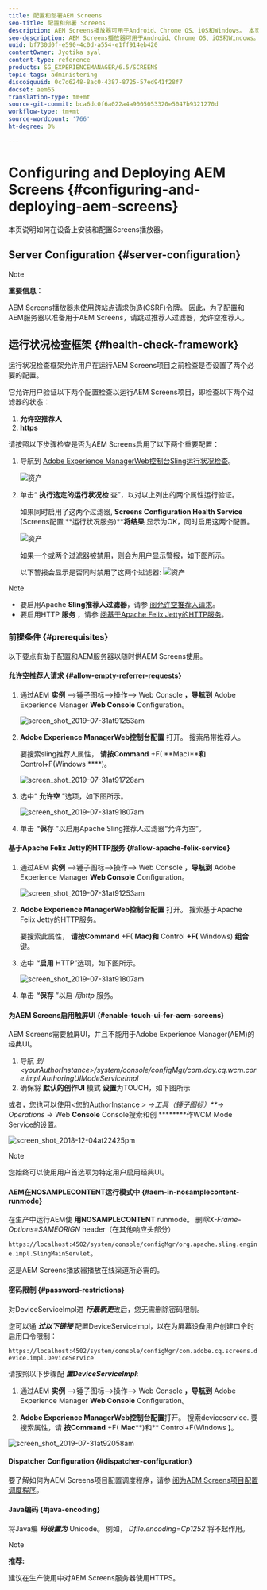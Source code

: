 ```yaml
---
title: 配置和部署AEM Screens
seo-title: 配置和部署 Screens
description: AEM Screens播放器可用于Android、Chrome OS、iOS和Windows。 本页介绍了AEM Screens的配置和部署，并概括了播放器设备的h/w选择指南。
seo-description: AEM Screens播放器可用于Android、Chrome OS、iOS和Windows。 本页介绍了AEM Screens的配置和部署，并概括了播放器设备的h/w选择指南。
uuid: bf730d0f-e590-4c0d-a554-e1ff914eb420
contentOwner: Jyotika syal
content-type: reference
products: SG_EXPERIENCEMANAGER/6.5/SCREENS
topic-tags: administering
discoiquuid: 0c7d6248-8ac0-4387-8725-57ed941f28f7
docset: aem65
translation-type: tm+mt
source-git-commit: bca6dc0f6a022a4a9005053320e5047b9321270d
workflow-type: tm+mt
source-wordcount: '766'
ht-degree: 0%

---
```



# Configuring and Deploying AEM Screens {#configuring-and-deploying-aem-screens}

本页说明如何在设备上安装和配置Screens播放器。

## Server Configuration {#server-configuration}

>[!NOTE]
>
>**重要信息**：
>
>AEM Screens播放器未使用跨站点请求伪造(CSRF)令牌。 因此，为了配置和AEM服务器以准备用于AEM Screens，请跳过推荐人过滤器，允许空推荐人。

## 运行状况检查框架 {#health-check-framework}

运行状况检查框架允许用户在运行AEM Screens项目之前检查是否设置了两个必要的配置。

它允许用户验证以下两个配置检查以运行AEM Screens项目，即检查以下两个过滤器的状态：

1. **允许空推荐人**
2. **https**

请按照以下步骤检查是否为AEM Screens启用了以下两个重要配置：

1. 导航到 [Adobe Experience ManagerWeb控制台Sling运行状况检查](http://localhost:4502/system/console/healthcheck?tags=screensconfigs&amp;overrideGlobalTimeout=)。

   ![资产](assets/health-check1.png)


2. 单击“ **执行选定的运行状况检** 查”，以对以上列出的两个属性运行验证。

   如果同时启用了这两个过滤器, **Screens Configuration Health Service** (Screens配置 **运行状况服务)****将结果** 显示为OK，同时启用这两个配置。

   ![资产](assets/health-check2.png)

   如果一个或两个过滤器被禁用，则会为用户显示警报，如下图所示。

   以下警报会显示是否同时禁用了这两个过滤器:
   ![资产](assets/health-check3.png)

>[!NOTE]
>
>* 要启用Apache **Sling推荐人过滤器**，请参 [阅允许空推荐人请求](/help/user-guide/configuring-screens-introduction.md#allow-empty-referrer-requests)。
>* 要启用HTTP **服务** ，请参 [阅基于Apache Felix Jetty的HTTP服务](/help/user-guide/configuring-screens-introduction.md#allow-apache-felix-service)。


### 前提条件 {#prerequisites}

以下要点有助于配置和AEM服务器以随时供AEM Screens使用。

#### 允许空推荐人请求 {#allow-empty-referrer-requests}

1. 通过AEM **实例** —>锤子图标—>操作—> Web Console **，导航到** Adobe Experience Manager **Web Console** Configuration。

   ![screen_shot_2019-07-31at91253am](assets/screen_shot_2019-07-31at91253am.png)

1. **Adobe Experience ManagerWeb控制台配置** 打开。 搜索吊带推荐人。

   要搜索sling推荐人属性， **请按Command** +F( **Mac)****和** Control+F(Windows ****)。

   ![screen_shot_2019-07-31at91728am](assets/screen_shot_2019-07-31at91728am.png)

1. 选中“ **允许空** ”选项，如下图所示。

   ![screen_shot_2019-07-31at91807am](assets/screen_shot_2019-07-31at91807am.png)

1. 单击 **“保存** ”以启用Apache Sling推荐人过滤器“允许为空”。

#### 基于Apache Felix Jetty的HTTP服务 {#allow-apache-felix-service}

1. 通过AEM **实例** —>锤子图标—>操作—> Web Console **，导航到** Adobe Experience Manager **Web Console** Configuration。

   ![screen_shot_2019-07-31at91253am](assets/screen_shot_2019-07-31at91253am.png)

1. **Adobe Experience ManagerWeb控制台配置** 打开。 搜索基于Apache Felix Jetty的HTTP服务。

   要搜索此属性， **请按Command** +F( **Mac)和** Control **+F(** Windows) **组合**&#x200B;键。

1. 选中 **“启用** HTTP”选项，如下图所示。

   ![screen_shot_2019-07-31at91807am](assets/http-image.png)

1. 单击 **“保存** ”以启 *用http* 服务。

#### 为AEM Screens启用触屏UI {#enable-touch-ui-for-aem-screens}

AEM Screens需要触屏UI，并且不能用于Adobe Experience Manager(AEM)的经典UI。

1. 导航 *到&lt;yourAuthorInstance>/system/console/configMgr/com.day.cq.wcm.core.impl.AuthoringUIModeServiceImpl*
1. 确保将 **默认的创作UI** 模式 **设置**&#x200B;为TOUCH，如下图所示

或者，您也可以使用&lt;您的AuthorInstance *> ->工具（锤子图标）**-> Operations* -> Web **Console** Console搜索和创 ********&#x200B;作WCM Mode Service的设置。

![screen_shot_2018-12-04at22425pm](assets/screen_shot_2018-12-04at22425pm.png)

>[!NOTE]
>
>您始终可以使用用户首选项为特定用户启用经典UI。

#### AEM在NOSAMPLECONTENT运行模式中 {#aem-in-nosamplecontent-runmode}

在生产中运行AEM使 **用NOSAMPLECONTENT** runmode。 删&#x200B;*除X-Frame-Options=SAMEORIGN* header（在其他响应头部分）

`https://localhost:4502/system/console/configMgr/org.apache.sling.engine.impl.SlingMainServlet`。

这是AEM Screens播放器播放在线渠道所必需的。

#### 密码限制 {#password-restrictions}

对DeviceServiceImpl进 ***行最新更***&#x200B;改后，您无需删除密码限制。

您可以通 ***过以下链接*** 配置DeviceServiceImpl，以在为屏幕设备用户创建口令时启用口令限制：

`https://localhost:4502/system/console/configMgr/com.adobe.cq.screens.device.impl.DeviceService`

请按照以下步骤配 ***置DeviceServiceImpl***:

1. 通过AEM **实例** —>锤子图标—>操作—> Web Console **，导航到** Adobe Experience Manager **Web Console** Configuration。

1. **Adobe Experience ManagerWeb控制台配置**打开。 搜索deviceservice. 要搜索属性，请 **按Command** +F( **Mac****)和** Control+F(Windows **)**。

![screen_shot_2019-07-31at92058am](assets/screen_shot_2019-07-31at92058am.png)

#### Dispatcher Configuration {#dispatcher-configuration}

要了解如何为AEM Screens项目配置调度程序，请参 [阅为AEM Screens项目配置调度程序](dispatcher-configurations-aem-screens.md)。

#### Java编码 {#java-encoding}

将Java编 ***码设置为*** Unicode。 例如， *Dfile.encoding=Cp1252* 将不起作用。

>[!NOTE]
>
>**推荐:**
>
>建议在生产使用中对AEM Screens服务器使用HTTPS。








